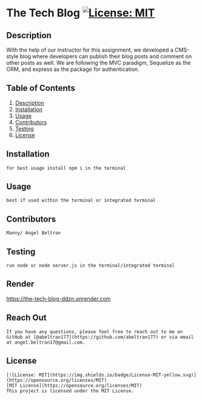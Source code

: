 # The Tech Blog [![License: MIT](https://img.shields.io/badge/License-MIT-yellow.svg)](https://opensource.org/licenses/MIT)


  ## Description
  With the help of our instructor for this assignment, we developed a CMS-style blog where developers can publish their blog posts and comment on other posts as well. We are following the MVC paradigm, Sequelize as the ORM, and express as the package for authentication. 
  
  ## Table of Contents
  1. [Description](#description)
  2. [Installation](#installation)
  3. [Usage](#usage)
  4. [Contributors](#contributors)
  5. [Testing](#testing)
  6. [License](#license)

  ## Installation
    for best usage install npm i in the terminal
    
  ## Usage
    best if used within the terminal or integrated terminal 
    
  ## Contributors
    Manny/ Angel Beltran 
  
  ## Testing
    run node or node server.js in the terminal/integrated terminal 

  ## Render
   https://the-tech-blog-ddzn.onrender.com
   
  ## Reach Out
    If you have any questions, please feel free to reach out to me on GitHub at [@abeltran177](https://github.com/abeltran177) or via email at angel.beltran17@gmail.com.
  
  ## License
    [![License: MIT](https://img.shields.io/badge/License-MIT-yellow.svg)](https://opensource.org/licenses/MIT) 
    [MIT License](https://opensource.org/licenses/MIT)
    This project is licensed under the MIT License.
    
